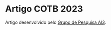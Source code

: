 # Artigo COTB 2023

Artigo desenvolvido pelo [Grupo de Pesquisa AI3](https://sites.google.com/sc.senai.br/ai3).
